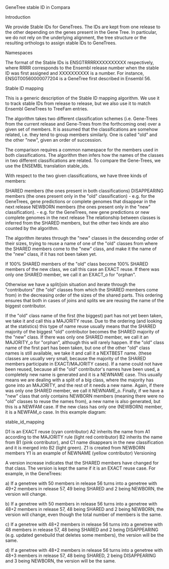 GeneTree stable ID in Compara

Introduction

We provide Stable IDs for GeneTrees. The IDs are kept from one release to the other depending on the genes present in the Gene Tree. In particular, we do not rely on the underlying alignment, the tree structure or the resulting orthologs to assign stable IDs to GeneTrees.

Namespaces

The format of the Stable IDs is ENSGTRRRRXXXXXXXXXX respectively, where RRRR corresponds to the Ensembl release number when the stable ID was first assigned and XXXXXXXXXX is a number. For instance, ENSGT00560000077204 is a GeneTree first described in Ensembl 56.

Stable ID mapping

This is a generic description of the Stable ID mapping algorithm. We use it to track stable IDs from release to release, but we also use it to match Ensembl GeneTrees to TreeFam entries.

The algorithm takes two different classification schemes (i.e. Gene-Trees from the current release and Gene-Trees from the forthcoming one) over a given set of members. It is assumed that the classifications are somehow related, i.e. they tend to group members similarly. One is called "old" and the other "new", given an order of succession.

The comparison requires a common namespace for the members used in both classifications. The algorithm then infers how the names of the classes in two different classifications are related. To compare the Gene-Trees, we use the ENSEMBL translation stable_ids.

With respect to the two given classifications, we have three kinds of members:

SHARED members (the ones present in both classifications)
DISAPPEARING members (the ones present only in the "old" classification) - e.g. for the GeneTrees, gene predictions or complete genomes that disappear in the next release
NEWBORN members (the ones present only in the "new" classification). - e.g. for the GeneTrees, new gene predictions or new complete genomes in the next release
The relationship between classes is inferred from the SHARED members, but the other two kinds are also counted by the algorithm.

The algorithm iterates through the "new" classes in the descending order of their sizes, trying to reuse a name of one of the "old" classes from where the SHARED members come to the "new" class, and make it the name of the "new" class, if it has not been taken yet.

If 100% SHARED members of the "old" class become 100% SHARED members of the new class, we call this case an EXACT reuse. If there was only one SHARED member, we call it an EXACT_o for "orphan".

Otherwise we have a split/join situation and iterate through the "contributors" (the "old" classes from which the SHARED members come from) in the decreasing order of the sizes of the shared parts. This ordering ensures that both in cases of joins and splits we are reusing the name of the biggest contributor.

If the "old" class name of the first (the biggest) part has not yet been taken, we take it and call this a MAJORITY reuse. Due to the ordering (and looking at the statistics) this type of name reuse usually means that the SHARED majority of the biggest "old" contributor becomes the SHARED majority of the "new" class. If there was only one SHARED member, we call it an MAJORITY_o for "orphan", although this will rarely happen.
If the "old" class name of the first part has been taken, but one of the other "old" class names is still available, we take it and call it a NEXTBEST name. (these classes are usually very small, because the majority of the SHARED members participate in EXACT/MAJORITY cases).
If a name could not have been reused, because all the "old" contributor's names have been used, a completely new name is generated and it is a NEWNAME case. This usually means we are dealing with a split of a big class, where the majority has gone into an MAJORITY, and the rest of it needs a new name. Again, if there was only one SHARED member, we call it NEWNAME_o.
Finally, if we have a "new" class that only contains NEWBORN members (meaning there were no "old" classes to reuse the names from), a new name is also generated, but this is a NEWFAM case. If the new class has only one (NEWBORN) member, it is a NEWFAM_o case.
In this example diagram:

stable_id_mapping

D1 is an EXACT reuse (cyan contributor)
A2 inherits the name from A1 according to the MAJORITY rule (light red contributor)
B2 inherits the name from B1 (pink contributor), and C1 name disappears in the new classification and it is merged into B2 (light green).
Z1 is created from NEWBORN members
Y1 is an example of NEWNAME (yellow contributor)
Versioning

A version increase indicates that the SHARED members have changed for that class. The version is kept the same if it is an EXACT reuse case. For example, in the GeneTrees:

a) If a genetree with 50 members in release 56 turns into a genetree with 49+2 members in release 57, 49 being SHARED and 2 being NEWBORN, the version will change.

b) If a genetree with 50 members in release 56 turns into a genetree with 48+2 members in release 57, 48 being SHARED and 2 being NEWBORN, the version will change, even though the total number of members is the same.

c) If a genetree with 48+2 members in release 56 turns into a genetree with 48 members in release 57, 48 being SHARED and 2 being DISAPPEARING (e.g. updated genebuild that deletes some members), the version will be the same.

d) If a genetree with 48+2 members in release 56 turns into a genetree with 48+3 members in release 57, 48 being SHARED, 2 being DISAPPEARING and 3 being NEWBORN, the version will be the same.
